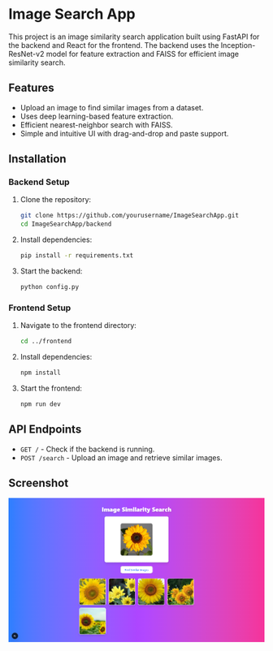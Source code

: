# Image Search App

This project is an image similarity search application built using FastAPI for the backend and React for the frontend. The backend uses the Inception-ResNet-v2 model for feature extraction and FAISS for efficient image similarity search.

## Features

- Upload an image to find similar images from a dataset.
- Uses deep learning-based feature extraction.
- Efficient nearest-neighbor search with FAISS.
- Simple and intuitive UI with drag-and-drop and paste support.

## Installation

### Backend Setup

1. Clone the repository:
   ```bash
   git clone https://github.com/yourusername/ImageSearchApp.git
   cd ImageSearchApp/backend
   ```
2. Install dependencies:
   ```bash
   pip install -r requirements.txt
   ```
3. Start the backend:
   ```bash
   python config.py
   ```

### Frontend Setup

1. Navigate to the frontend directory:
   ```bash
   cd ../frontend
   ```
2. Install dependencies:
   ```bash
   npm install
   ```
3. Start the frontend:
   ```bash
   npm run dev
   ```

## API Endpoints

- `GET /` - Check if the backend is running.
- `POST /search` - Upload an image and retrieve similar images.

## Screenshot

![alt text](image.png)


